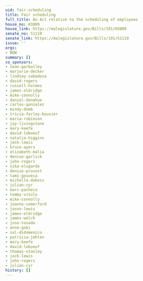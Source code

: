 ```yaml
---
uid: fair-scheduling
title: Fair scheduling
full_title: An Act relative to the scheduling of employees
house_no: H3809
house_link: https://malegislature.gov/Bills/191/H3809
senate_no: S1110
senate_link: https://malegislature.gov/Bills/191/S1110
issue: ''
orgs:
- NOW
summary: []
co_sponsors:
- sean-garballey
- marjorie-decker
- lindsay-sabadosa
- david-rogers
- russell-holmes
- james-eldridge
- mike-connolly
- daniel-donahue
- carlos-gonzalez
- mindy-domb
- tricia-farley-bouvier
- maria-robinson
- jay-livingstone
- mary-keefe
- david-leboeuf
- natalie-higgins
- jack-lewis
- bruce-ayers
- elizabeth-malia
- denise-garlick
- john-rogers
- nika-elugardo
- denise-provost
- tami-gouveia
- michelle-dubois
- julian-cyr
- marc-pacheco
- tommy-vitolo
- mike-connolly
- joanne-comerford
- jason-lewis
- james-eldridge
- james-welch
- jose-tosado
- anne-gobi
- sal-didomenico
- patricia-jehlen
- mary-keefe
- david-leboeuf
- thomas-stanley
- jack-lewis
- john-rogers
- julian-cyr
history: []
---
```

